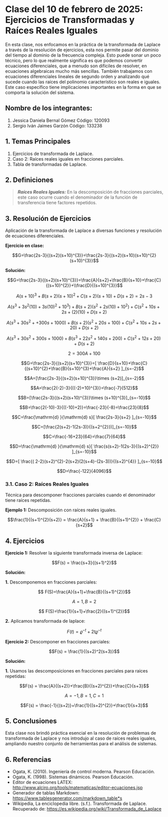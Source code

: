 # Clase del 10 de febrero de 2025: Ejercicios de Transformadas y Raíces Reales Iguales

En esta clase, nos enfocamos en la práctica de la transformada de Laplace a través de la resolución de ejercicios, esta nos permite pasar del dominio del tiempo al dominio de la frecuencia compleja. Esto puede sonar un poco técnico, pero lo que realmente significa es que podemos convertir ecuaciones diferenciales, que a menudo son difíciles de resolver, en ecuaciones algebraicas mucho más sencillas.
También trabajamos con ecuaciones diferenciales lineales de segundo orden y analizando qué sucede cuando las raíces del polinomio característico son reales e iguales. Este caso específico tiene implicaciones importantes en la forma en que se comporta la solución del sistema.

## Nombre de los integrantes: 
1. Jessica Daniela Bernal Gómez Código: 120093
2. Sergio Iván Jaimes Garzón Código: 133238
   
## 1. Temas Principales

1.  Ejercicios de transformada de Laplace.
2.  Caso 2: Raíces reales iguales en fracciones parciales.
3.  Tabla de transformadas de Laplace.

## 2. Definiciones

>  ***Raíces Reales Iguales:*** En la descomposición de fracciones parciales, este caso ocurre cuando el denominador de la función de transferencia tiene factores repetidos.

## 3. Resolución de Ejercicios

Aplicación de la transformada de Laplace a diversas funciones y resolución de ecuaciones diferenciales.

**Ejercicio en clase:**

$$G=\frac{2s-3}{(s+2)(s+10)^{3}}=\frac{2s-3}{(s+2)(s+10)(s+10)^{2}(s+10)^{3}}$$

**Solución:**

$$G=\frac{2s-3}{(s+2)(s+10)^{3}}=\frac{A}{s+2}+\frac{B}{s+10}+\frac{C}{(s+10)^{2}}+\\frac{D}{(s+10)^{3}}$$

$$A(s+10)^{3}+B(s+2)(s+10)^{2}+C(s+2)(s+10)+D(s+2)=2s-3$$

$$A(s^{3}+3s^{2}(10)+3s(10)^{2}+10^{3})+B(s+2)(s^{2}+2s(10)+10^{2})+C(s^{2}+10s+2s+(2)(10)+D(s+2)$$

$$A(s^{3}+30s^{2}++300s+1000)+B(s+2)(s^{2}+20s+100)+C(s^{2}+10s+2s+20)+D(s+2)$$

$$A(s^{3}+30s^{2}+300s+1000)+B(s^{3}+22s^{2}+140s+200)+C(s^{2}+12s+20)+D(s+2)$$

$$2=300A+100$$

$$G=\frac{2s-3}{(s+2)(s+10)^{3}}=[ \frac{D}{s+10}+\frac{C}{(s+10}^{2}+\frac{B}{s+10}^{3}+\frac{A}{s+2} ]_{s=-2}$$

$$A=[\frac{2s-3}{(s+2)(s+10)^{3}}\times (s+2)]_{s=-2}$$

$$A=\frac{2(-2)-3}{((-2)+10)^{3}}=\frac{-7}{512}$$

$$B=[\frac{2s-3}{(s+2)(s+10)^{3}}\times (s+10)^{3}]_{s=-10}$$

$$B=\frac{2(-10)-3}{((-10)+2)}=\frac{-23}{-8}=\frac{23}{8}$$

$$C=\frac{\mathrm{d} }{\mathrm{d} s}[ \frac{2s-3}{s+2} ]_{s=-10}$$

$$C=[\frac{2(s+2)-1(2s-3)}{(s+2^{2}})]_{s=-10}$$

$$C=\frac{-16+23}{64}=\frac{7}{64}$$

$$D=\frac{\mathrm{d} }{\mathrm{d} s}[ \frac{s(s+2)-1(2s-3}{(s+2)^{2}} ]_{s=-10}$$

$$D=[ \frac{( 2-2)(s+2)^{2}-2(s+2)(2(s+4)-(2s-3))}{(s+2)^{4}} ]_{s=-10}$$

$$D=\frac{-122}{4096}$$

### 3.1. Caso 2: Raíces Reales Iguales

Técnica para descomponer fracciones parciales cuando el denominador tiene raíces repetidas.

 **Ejemplo 1:** Descomposición con raíces reales iguales.

$$\frac{1}{(s+1)^{2}(s+2)} = \frac{A}{s+1} + \frac{B}{(s+1)^{2}} + \frac{C}{s+2}$$

## 4. Ejercicios

**Ejercicio 1:** Resolver la siguiente transformada inversa de Laplace:

$$F(s) = \frac{s+3}{(s+1)^2}$$

**Solución:**

**1.** Descomponemos en fracciones parciales:

$$ F(S)=\frac{A}{s+1}+\frac{B}{(s+1)^{2}}$$

$$A=1, B=2$$

$$ F(S)=\frac{1}{s+1}+\frac{2}{(s+1)^{2}}$$

**2.** Aplicamos transformada de laplace:

$$F(t)=\varrho ^{-t}+2t\varrho ^{-t}$$

**Ejercicio 2:** Descomponer en fracciones parciales:

$$F(s) = \frac{1}{(s+2)^2(s+3)}$$

**Solución:**

**1.** Usamos las descomposiciones en fracciones parciales para raices repetidas:

$$F(s) = \frac{A}{(s+2)}+\frac{B}{(s+2)^{2}}+\frac{C}{s+3}$$

$$A=-1, B=1, C=1$$

$$F(s) = \frac{-1}{(s+2)}+\frac{1}{(s+2)^{2}}+\frac{1}{s+3}$$

## 5. Conclusiones

Esta clase nos brindó práctica esencial en la resolución de problemas de transformada de Laplace y nos introdujo al caso de raíces reales iguales, ampliando nuestro conjunto de herramientas para el análisis de sistemas.

## 6. Referencias

* Ogata, K. (2010). Ingeniería de control moderna. Pearson Educación.
* Ogata, K. (1998). Sistemas dinámicos. Pearson Educación.
* Editor de ecuaciones LATEX: http://www.alciro.org/tools/matematicas/editor-ecuaciones.jsp
* Generador de tablas Markdown: https://www.tablesgenerator.com/markdown_table*s
* Wikipedia, La enciclopedia libre. (s.f.). Transformada de Laplace. Recuperado de: https://es.wikipedia.org/wiki/Transformada_de_Laplace
